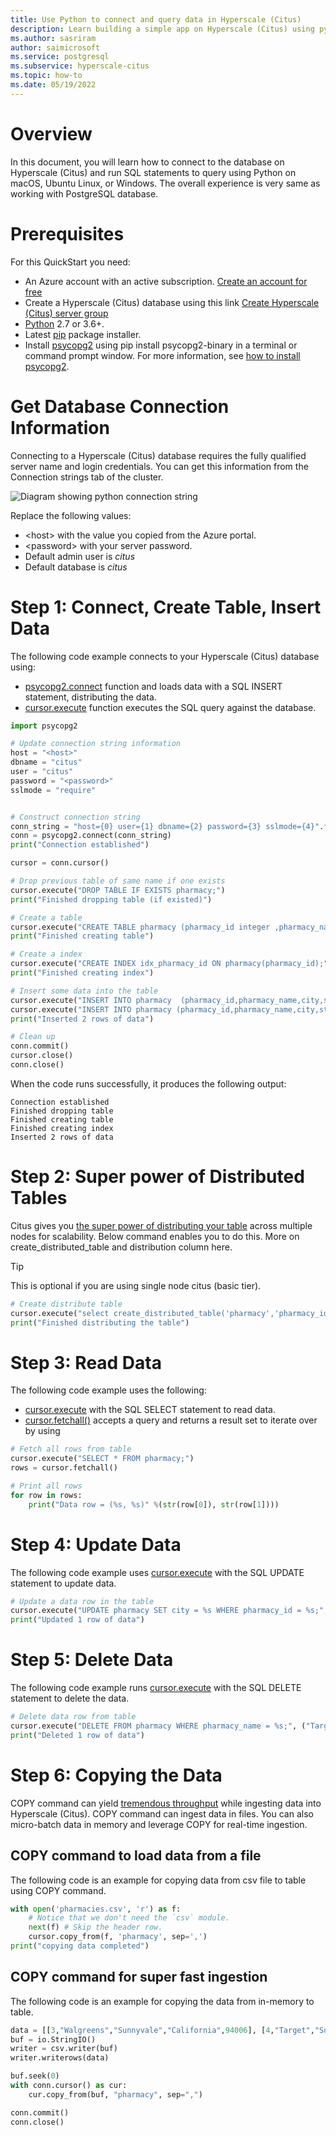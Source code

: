 ```yaml
---
title: Use Python to connect and query data in Hyperscale (Citus) 
description: Learn building a simple app on Hyperscale (Citus) using python
ms.author: sasriram
author: saimicrosoft
ms.service: postgresql
ms.subservice: hyperscale-citus
ms.topic: how-to
ms.date: 05/19/2022
---
```

# Overview

In this document, you will learn how to connect to the database on Hyperscale (Citus) and run SQL statements to query using Python on macOS, Ubuntu Linux, or Windows. The overall experience is very same as working with PostgreSQL database.
# Prerequisites

For this QuickStart you need:
*    An Azure account with an active subscription. [Create an account for free](https://azure.microsoft.com/free)
*    Create a Hyperscale (Citus) database using this link [Create Hyperscale (Citus) server group](https://docs.microsoft.com/en-us/azure/postgresql/hyperscale/quickstart-create-portal)
*    [Python](https://www.python.org/downloads/) 2.7 or 3.6+.
*    Latest [pip](https://pip.pypa.io/en/stable/installing/) package installer.
*    Install [psycopg2](https://pypi.python.org/pypi/psycopg2-binary/) using pip install psycopg2-binary in a terminal or command prompt window. For more information, see [how to install psycopg2](https://www.psycopg.org/docs/install.html).

# Get Database Connection Information
Connecting to a Hyperscale (Citus) database requires the fully qualified server name and login credentials. You can get this information from the Connection strings tab of the cluster.

![Diagram showing python connection string](../media/howto-app-stacks-python/01-python-connection-string.png)

Replace the following values:
* \<host> with the value you copied from the Azure portal.
* \<password> with your server password.
* Default admin user is *citus*
* Default database is *citus*

# Step 1: Connect, Create Table, Insert Data

The following code example connects to your Hyperscale (Citus) database using:
* [psycopg2.connect](https://www.psycopg.org/docs/connection.html) function and loads data with a SQL INSERT statement, distributing the data.
* [cursor.execute](https://www.psycopg.org/docs/cursor.html#execute) function executes the SQL query against the database.

```python
import psycopg2

# Update connection string information
host = "<host>"
dbname = "citus"
user = "citus"
password = "<password>"
sslmode = "require"


# Construct connection string
conn_string = "host={0} user={1} dbname={2} password={3} sslmode={4}".format(host, user, dbname, password, sslmode)
conn = psycopg2.connect(conn_string)
print("Connection established")

cursor = conn.cursor()

# Drop previous table of same name if one exists
cursor.execute("DROP TABLE IF EXISTS pharmacy;")
print("Finished dropping table (if existed)")

# Create a table
cursor.execute("CREATE TABLE pharmacy (pharmacy_id integer ,pharmacy_name text,city text,state text,zip_code integer);")
print("Finished creating table")

# Create a index
cursor.execute("CREATE INDEX idx_pharmacy_id ON pharmacy(pharmacy_id);")
print("Finished creating index")

# Insert some data into the table
cursor.execute("INSERT INTO pharmacy  (pharmacy_id,pharmacy_name,city,state,zip_code) VALUES (%s, %s, %s, %s,%s);", (1,"Target","Sunnyvale","California",94001))
cursor.execute("INSERT INTO pharmacy (pharmacy_id,pharmacy_name,city,state,zip_code) VALUES (%s, %s, %s, %s,%s);", (2,"CVS","San Francisco","California",94002))
print("Inserted 2 rows of data")

# Clean up
conn.commit()
cursor.close()
conn.close()
```
When the code runs successfully, it produces the following output:
```dotnetcli
Connection established
Finished dropping table
Finished creating table
Finished creating index
Inserted 2 rows of data
```

# Step 2: Super power of Distributed Tables
Citus gives you [the super power  of distributing your table](https://docs.microsoft.com/azure/postgresql/hyperscale/overview#the-superpower-of-distributed-tables) across multiple nodes for scalability. Below command enables you to do this. More on create_distributed_table and distribution column here.

> [!TIP]
>
> This is optional if you are using single node citus (basic tier).

```python
# Create distribute table
cursor.execute("select create_distributed_table('pharmacy','pharmacy_id');")
print("Finished distributing the table")
```

# Step 3: Read Data
The following code example uses the following:
* [cursor.execute](https://www.psycopg.org/docs/cursor.html#execute) with the SQL SELECT statement to read data.
* [cursor.fetchall()](https://www.psycopg.org/docs/cursor.html#cursor.fetchall) accepts a query and returns a result set to iterate over by using

```python
# Fetch all rows from table
cursor.execute("SELECT * FROM pharmacy;")
rows = cursor.fetchall()

# Print all rows
for row in rows:
    print("Data row = (%s, %s)" %(str(row[0]), str(row[1])))
```

# Step 4: Update Data
The following code example uses [cursor.execute](https://www.psycopg.org/docs/cursor.html#execute) with the SQL UPDATE statement to update data.
```python
# Update a data row in the table
cursor.execute("UPDATE pharmacy SET city = %s WHERE pharmacy_id = %s;", ("guntur",1))
print("Updated 1 row of data")
```

# Step 5: Delete Data
The following code example runs [cursor.execute](https://www.psycopg.org/docs/cursor.html#execute) with the SQL DELETE statement to delete the data.
```python
# Delete data row from table
cursor.execute("DELETE FROM pharmacy WHERE pharmacy_name = %s;", ("Target",))
print("Deleted 1 row of data")
```

# Step 6: Copying the Data
COPY command can yield [tremendous throughput](https://www.citusdata.com/blog/2016/06/15/copy-postgresql-distributed-tables) while ingesting data into Hyperscale (Citus). COPY command can ingest data in files. You can also micro-batch data in memory and leverage COPY for real-time ingestion.

## COPY command to load data from a file

The following code is an example for copying data from csv file to table using COPY command.

```python
with open('pharmacies.csv', 'r') as f:
    # Notice that we don't need the `csv` module.
    next(f) # Skip the header row.
    cursor.copy_from(f, 'pharmacy', sep=',')
print("copying data completed")

```
## COPY command for super fast ingestion

The following code is an example for copying the data from in-memory to table.
```python
data = [[3,"Walgreens","Sunnyvale","California",94006], [4,"Target","Sunnyvale","California",94016]]
buf = io.StringIO()
writer = csv.writer(buf)
writer.writerows(data)

buf.seek(0)
with conn.cursor() as cur:
    cur.copy_from(buf, "pharmacy", sep=",")

conn.commit()
conn.close()
```